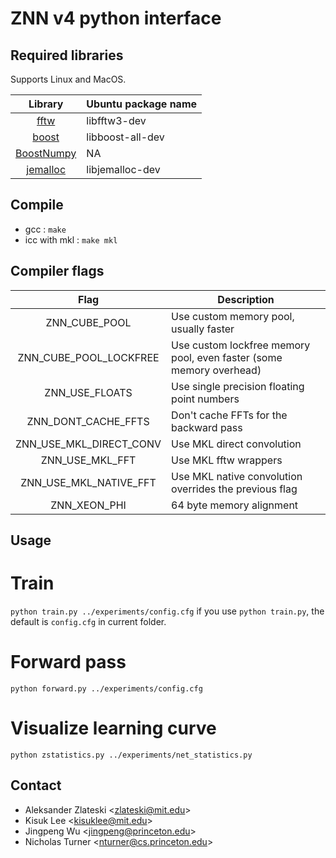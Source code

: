 ZNN v4 python interface
======

Required libraries
------------------
Supports Linux and MacOS.

|Library|Ubuntu package name|
|:-----:|-------------------|
|[fftw](http://www.fftw.org/)|libfftw3-dev|
|[boost](http://www.boost.org/)|libboost-all-dev|
|[BoostNumpy](http://github.com/ndarray/Boost.NumPy)|NA|
|[jemalloc](http://www.canonware.com/jemalloc/)|libjemalloc-dev|


Compile
---------------------
* gcc : `make`
* icc with mkl : `make mkl`

Compiler flags
--------------

|Flag|Description|
|:-----:|-------------------|
|ZNN_CUBE_POOL|Use custom memory pool, usually faster|
|ZNN_CUBE_POOL_LOCKFREE|Use custom lockfree memory pool, even faster (some memory overhead)|
|ZNN_USE_FLOATS|Use single precision floating point numbers|
|ZNN_DONT_CACHE_FFTS|Don't cache FFTs for the backward pass|
|ZNN_USE_MKL_DIRECT_CONV|Use MKL direct convolution|
|ZNN_USE_MKL_FFT|Use MKL fftw wrappers|
|ZNN_USE_MKL_NATIVE_FFT|Use MKL native convolution overrides the previous flag|
|ZNN_XEON_PHI|64 byte memory alignment|

Usage
-----
# Train
`python train.py ../experiments/config.cfg`
if you use `python train.py`, the default is `config.cfg` in current folder.

# Forward pass
`python forward.py ../experiments/config.cfg`

# Visualize learning curve
`python zstatistics.py ../experiments/net_statistics.py`

Contact
-------
* Aleksander Zlateski \<zlateski@mit.edu\>
* Kisuk Lee           \<kisuklee@mit.edu\>
* Jingpeng Wu         \<jingpeng@princeton.edu\>
* Nicholas Turner     \<nturner@cs.princeton.edu\>
